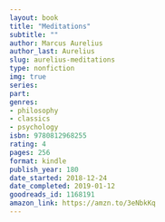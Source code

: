 ```yaml
---
layout: book
title: "Meditations"
subtitle: ""
author: Marcus Aurelius
author_last: Aurelius
slug: aurelius-meditations
type: nonfiction
img: true
series: 
part: 
genres:
- philosophy
- classics
- psychology
isbn: 9780812968255
rating: 4
pages: 256
format: kindle
publish_year: 180
date_started: 2018-12-24
date_completed: 2019-01-12
goodreads_id: 1168191
amazon_link: https://amzn.to/3eNbkKq
---
```

